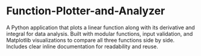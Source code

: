 # Function-Plotter-and-Analyzer
A Python application that plots a linear function along with its derivative and integral for data analysis. Built with modular functions, input validation, and Matplotlib visualizations to compare all three functions side by side. Includes clear inline documentation for readability and reuse.

